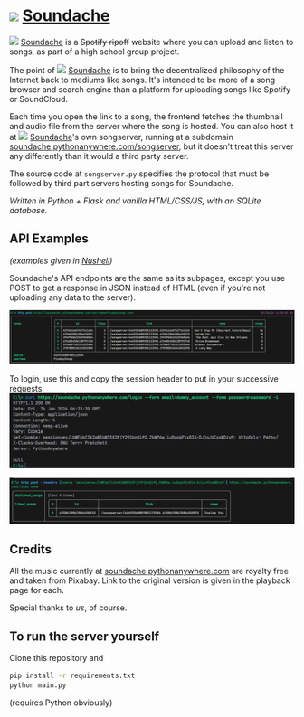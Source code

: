 # <img src="static/favicon.ico" height=50> <a href="soundache.pythonanywhere.com">Soundache</a>
<img src="static/favicon.ico" height=20> <a href="soundache.pythonanywhere.com">Soundache</a> is a ~~Spotify ripoff~~ website where you can upload and listen to songs, as part of a high school group project.

The point of <img src="static/favicon.ico" height=20> <a href="soundache.pythonanywhere.com">Soundache</a> is to bring the decentralized philosophy of the Internet back to mediums like songs.  It's intended to be more of a song browser and search engine than a platform for uploading songs like Spotify or SoundCloud.  

Each time you open the link to a song, the frontend fetches the thumbnail and audio file from the server where the song is hosted. You can also host it at <img src="static/favicon.ico" height=20> <a href="soundache.pythonanywhere.com">Soundache</a>'s own songserver, running at a subdomain <a href="soundache.pythonanywhere.com/songserver">soundache.pythonanywhere.com/songserver</a>, but it doesn't treat this server any differently than it would a third party server.

The source code at `songserver.py` specifies the protocol that must be followed by third part servers hosting songs for Soundache.

_Written in Python + Flask and vanilla HTML/CSS/JS, with an SQLite database._

## API Examples
_(examples given in <a href="https://www.nushell.sh/">Nushell</a>)_

Soundache's API endpoints are the same as its subpages, except you use POST to get a response in JSON instead of HTML (even if you're not uploading any data to the server).

![Alt text](api_examples/Subpage%20user.png)

To login, use this and copy the session header to put in your successive requests
![Alt text](api_examples/Subpage%20login.png)

![Alt text](api_examples/Subpage%20likes.png)

## Credits
All the music currently at <a href="soundache.pythonanywhere.com">soundache.pythonanywhere.com</a> are royalty free and taken from Pixabay. Link to the original version is given in the playback page for each.

Special thanks to _us_, of course.

## To run the server yourself

Clone this repository and
```cmd
pip install -r requirements.txt
python main.py
```
(requires Python obviously)